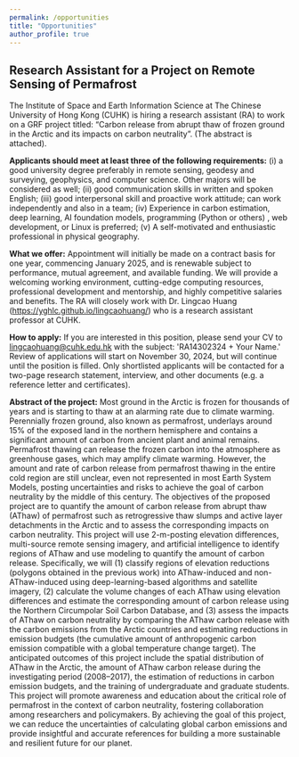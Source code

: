 ```yaml
---
permalink: /opportunities
title: "Opportunities"
author_profile: true
---
```


## Research Assistant for a Project on Remote Sensing of Permafrost

The Institute of Space and Earth Information Science at The Chinese University of Hong Kong (CUHK) is hiring a research assistant (RA) to work on a GRF project titled: “Carbon release from abrupt thaw of frozen ground in the Arctic and its impacts on carbon neutrality”. (The abstract is attached).

**Applicants should meet at least three of the following requirements:**
(i) a good university degree preferably in remote sensing, geodesy and surveying, geophysics, and computer science. Other majors will be considered as well; 
(ii) good communication skills in written and spoken English;
(iii) good interpersonal skill and proactive work attitude; can work independently and also in a team;
(iv) Experience in carbon estimation, deep learning, AI foundation models, programming (Python or others) , web development, or Linux is preferred;
(v) A self-motivated and enthusiastic professional in physical geography.

**What we offer:**
Appointment will initially be made on a contract basis for one year, commencing January 2025, and is renewable subject to performance, mutual agreement, and available funding. We will provide a welcoming working environment, cutting-edge computing resources, professional development and mentorship, and highly competitive salaries and benefits. The RA will closely work with Dr. Lingcao Huang (https://yghlc.github.io/lingcaohuang/) who is a research assistant professor at CUHK.

**How to apply:**
If you are interested in this position, please send your CV to [lingcaohuang@cuhk.edu.hk](mailto:lingcaohuang@cuhk.edu.hk) with the subject: 'RA14302324 + Your Name.' Review of applications will start on November 30, 2024, but will continue until the position is filled. Only shortlisted applicants will be contacted for a two-page research statement, interview, and other documents (e.g. a reference letter and certificates).

**Abstract of the project:**
Most ground in the Arctic is frozen for thousands of years and is starting to thaw at an alarming rate due to climate warming. Perennially frozen ground, also known as permafrost, underlays around 15% of the exposed land in the northern hemisphere and contains a significant amount of carbon from ancient plant and animal remains. Permafrost thawing can release the frozen carbon into the atmosphere as greenhouse gases, which may amplify climate warming. However, the amount and rate of carbon release from permafrost thawing in the entire cold region are still unclear, even not represented in most Earth System Models, posting uncertainties and risks to achieve the goal of carbon neutrality by the middle of this century.
The objectives of the proposed project are to quantify the amount of carbon release from abrupt thaw (AThaw) of permafrost such as retrogressive thaw slumps and active layer detachments in the Arctic and to assess the corresponding impacts on carbon neutrality. This project will use 2-m-posting elevation differences, multi-source remote sensing imagery, and artificial intelligence to identify regions of AThaw and use modeling to quantify the amount of carbon release. Specifically, we will (1) classify regions of elevation reductions (polygons obtained in the previous work) into AThaw-induced and non-AThaw-induced using deep-learning-based algorithms and satellite imagery, (2) calculate the volume changes of each AThaw using elevation differences and estimate the corresponding amount of carbon release using the Northern Circumpolar Soil Carbon Database, and (3) assess the impacts of AThaw on carbon neutrality by comparing the AThaw carbon release with the carbon emissions from the Arctic countries and estimating reductions in emission budgets (the cumulative amount of anthropogenic carbon emission compatible with a global temperature change target).
The anticipated outcomes of this project include the spatial distribution of AThaw in the Arctic, the amount of AThaw carbon release during the investigating period (2008–2017), the estimation of reductions in carbon emission budgets, and the training of undergraduate and graduate students. This project will promote awareness and education about the critical role of permafrost in the context of carbon neutrality, fostering collaboration among researchers and policymakers. By achieving the goal of this project, we can reduce the uncertainties of calculating global carbon emissions and provide insightful and accurate references for building a more sustainable and resilient future for our planet.

